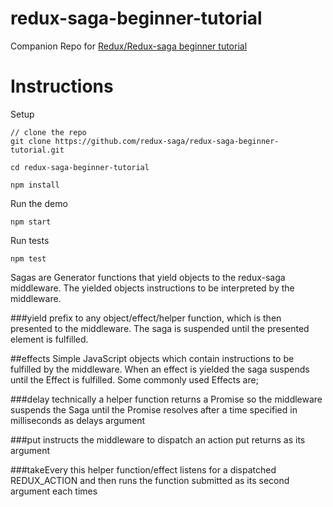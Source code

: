 # redux-saga-beginner-tutorial
Companion Repo for [Redux/Redux-saga beginner tutorial](https://github.com/redux-saga/redux-saga/blob/master/docs/introduction/BeginnerTutorial.md)

# Instructions

Setup

```
// clone the repo
git clone https://github.com/redux-saga/redux-saga-beginner-tutorial.git

cd redux-saga-beginner-tutorial

npm install
```

Run the demo

```
npm start
```

Run tests

```
npm test
```

Sagas are Generator functions that yield objects to the redux-saga middleware. The yielded objects instructions to be interpreted by the middleware.

###yield
prefix to any object/effect/helper function, which is then presented to the middleware.
The saga is suspended until the presented element is fulfilled.

##effects
Simple JavaScript objects which contain instructions to be fulfilled by the middleware.
When an effect is yielded the saga suspends until the Effect is fulfilled.  Some commonly used Effects are;

###delay
technically a helper function
returns a Promise so the middleware suspends the Saga until the Promise resolves
after a time specified in milliseconds as delays argument

###put
instructs the middleware to dispatch an action put returns as its argument

###takeEvery
this helper function/effect listens for a dispatched REDUX_ACTION and then runs
the function submitted as its second argument each times
